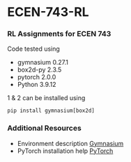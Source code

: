 # ECEN-743-RL
### RL Assignments for ECEN 743
 
Code tested using
- gymnasium 0.27.1 
- box2d-py  2.3.5
- pytorch   2.0.0
- Python    3.9.12

1 & 2 can be installed using 
```
pip install gymnasium[box2d]
```

### Additional Resources
- Environment description [Gymnasium](https://gymnasium.farama.org/)
- PyTorch installation help [PyTorch](https://pytorch.org/get-started/locally/)
